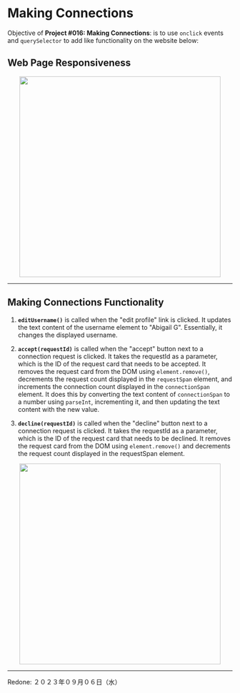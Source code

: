 # Making Connections

Objective of **Project #016: Making Connections**: is to use `onclick` events and `querySelector` to add like functionality on the website below:

## Web Page Responsiveness

<div align="center">
<img src="./assets/demo-imgs/making-connections-webpage-responsiveness-demo.gif" width="450px" height="auto">
</div>

---

## Making Connections Functionality

1. **`editUsername()`** is called when the "edit profile" link is clicked. It updates the text content of the username element to "Abigail G". Essentially, it changes the displayed username.

2. **`accept(requestId)`** is called when the "accept" button next to a connection request is clicked. It takes the requestId as a parameter, which is the ID of the request card that needs to be accepted. It removes the request card from the DOM using `element.remove()`, decrements the request count displayed in the `requestSpan` element, and increments the connection count displayed in the `connectionSpan` element. It does this by converting the text content of `connectionSpan` to a number using `parseInt`, incrementing it, and then updating the text content with the new value.

3. **`decline(requestId)`** is called when the "decline" button next to a connection request is clicked. It takes the requestId as a parameter, which is the ID of the request card that needs to be declined. It removes the request card from the DOM using `element.remove()` and decrements the request count displayed in the requestSpan element.

<div align="center">
<img src="./assets/demo-imgs/making-connections-js-demo.gif" width="450px" height="auto">
</div>

---

Redone: ２０２３年０９月０６日（水）